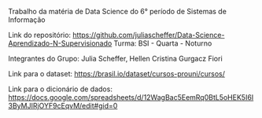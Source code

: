 Trabalho da matéria de Data Science do 6° período de Sistemas de Informação

   Link do repositório: https://github.com/juliascheffer/Data-Science-Aprendizado-N-Supervisionado Turma: BSI - Quarta - Noturno
   
   Integrantes do Grupo: Julia Scheffer, Hellen Cristina Gurgacz Fiori
   
   Link para o dataset: https://brasil.io/dataset/cursos-prouni/cursos/
   
   Link para o dicionário de dados: https://docs.google.com/spreadsheets/d/12WagBac5EemRq0BtL5oHEK5I6I3ByMJIRjOYF9cEqvM/edit#gid=0
